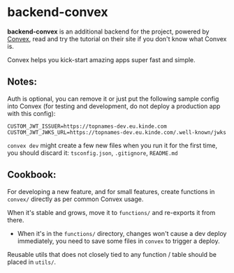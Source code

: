 # backend-convex

**backend-convex** is an additional backend for the project, powered by [Convex](https://convex.dev), read and try the tutorial on their site if you don't know what Convex is.

Convex helps you kick-start amazing apps super fast and simple.

## Notes:

Auth is optional, you can remove it or just put the following sample config into Convex (for testing and development, do not deploy a production app with this config):
```
CUSTOM_JWT_ISSUER=https://topnames-dev.eu.kinde.com
CUSTOM_JWT_JWKS_URL=https://topnames-dev.eu.kinde.com/.well-known/jwks
```

`convex dev` might create a few new files when you run it for the first time, you should discard it: `tsconfig.json`, `.gitignore`, `README.md`

## Cookbook:

For developing a new feature, and for small features, create functions in `convex/` directly as per common Convex usage.

When it's stable and grows, move it to `functions/` and re-exports it from there.
  * When it's in the `functions/` directory, changes won't cause a dev deploy immediately, you need to save some files in `convex` to trigger a deploy.

Reusable utils that does not closely tied to any function / table should be placed in `utils/`.
